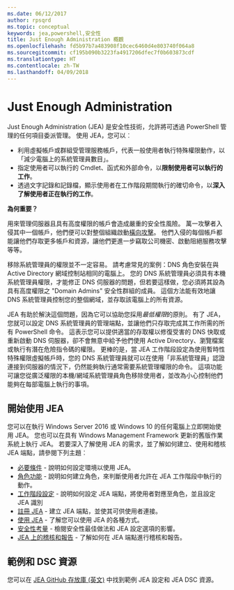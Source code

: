 ```yaml
---
ms.date: 06/12/2017
author: rpsqrd
ms.topic: conceptual
keywords: jea,powershell,安全性
title: Just Enough Administration 概觀
ms.openlocfilehash: fd5b97b7a483908f10cec6460d4e803740f064a8
ms.sourcegitcommit: cf195b090b3223fa4917206dfec7f0b603873cdf
ms.translationtype: HT
ms.contentlocale: zh-TW
ms.lasthandoff: 04/09/2018
---
```

# <a name="just-enough-administration"></a>Just Enough Administration

Just Enough Administration (JEA) 是安全性技術，允許將可透過 PowerShell 管理的任何項目委派管理。
使用 JEA，您可以︰

- 利用虛擬帳戶或群組受管理服務帳戶，代表一般使用者執行特殊權限動作，以「減少電腦上的系統管理員數目」。
- 指定使用者可以執行的 Cmdlet、函式和外部命令，以**限制使用者可以執行的工作**。
- 透過文字記錄和記錄檔，顯示使用者在工作階段期間執行的確切命令，以**深入了解使用者正在執行的工作**。

**為何重要？**

用來管理伺服器且具有高度權限的帳戶會造成嚴重的安全性風險。
萬一攻擊者入侵其中一個帳戶，他們便可以對整個組織啟動[橫向攻擊](http://aka.ms/pth)。
他們入侵的每個帳戶都能讓他們存取更多帳戶和資源，讓他們更進一步竊取公司機密、啟動阻絕服務攻擊等等。

移除系統管理員的權限並不一定容易。
請考慮常見的案例：DNS 角色安裝在與 Active Directory 網域控制站相同的電腦上。
您的 DNS 系統管理員必須具有本機系統管理員權限，才能修正 DNS 伺服器的問題，但若要這樣做，您必須將其設為具有高度權限之 "Domain Admins" 安全性群組的成員。
這個方法能有效地讓 DNS 系統管理員控制您的整個網域，並存取該電腦上的所有資源。

JEA 有助於解決這個問題，因為它可以協助您採用*最低權限*的原則。
有了 JEA，您就可以設定 DNS 系統管理員的管理端點，並讓他們只存取完成其工作所需的所有 PowerShell 命令。
這表示您可以提供適當的存取權以修復受害的 DNS 快取或重新啟動 DNS 伺服器，卻不會無意中給予他們使用 Active Directory、瀏覽檔案或執行有潛在危險指令碼的權限。
更棒的是，當 JEA 工作階段設定為使用暫時性特殊權限虛擬帳戶時，您的 DNS 系統管理員就可以在使用「非系統管理員」認證連接到伺服器的情況下，仍然能夠執行通常需要系統管理權限的命令。
這項功能可讓您從廣泛權限的本機/網域系統管理員角色移除使用者，並改為小心控制他們能夠在每部電腦上執行的事項。

## <a name="get-started-with-jea"></a>開始使用 JEA

您可以在執行 Windows Server 2016 或 Windows 10 的任何電腦上立即開始使用 JEA。
您也可以在具有 Windows Management Framework 更新的舊版作業系統上執行 JEA。
若要深入了解使用 JEA 的需求，並了解如何建立、使用和稽核 JEA 端點，請參閱下列主題︰

- [必要條件](prerequisites.md) - 說明如何設定環境以使用 JEA。
- [角色功能](role-capabilities.md) - 說明如何建立角色，來判斷使用者允許在 JEA 工作階段中執行的動作。
- [工作階段設定](session-configurations.md) - 說明如何設定 JEA 端點，將使用者對應至角色，並且設定 JEA 識別
- [註冊 JEA](register-jea.md) - 建立 JEA 端點，並使其可供使用者連接。
- [使用 JEA](using-jea.md) - 了解您可以使用 JEA 的各種方式。
- [安全性考量](security-considerations.md) - 檢閱安全性最佳做法和 JEA 設定選項的影響。
- [JEA 上的稽核和報告](audit-and-report.md) - 了解如何在 JEA 端點進行稽核和報告。

## <a name="samples-and-dsc-resource"></a>範例和 DSC 資源

您可以在 [JEA GitHub 存放庫 (英文)](https://github.com/PowerShell/JEA) 中找到範例 JEA 設定和 JEA DSC 資源。